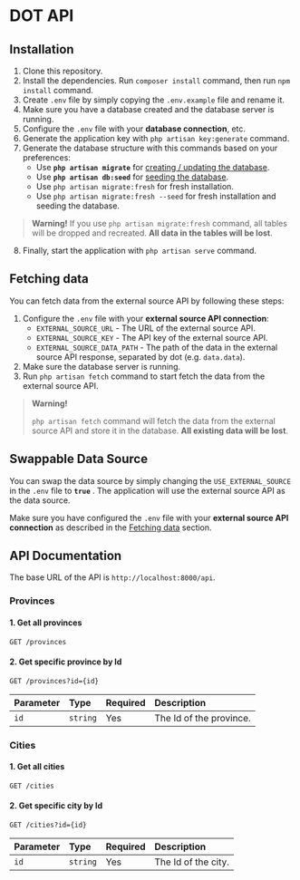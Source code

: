# DOT API

## Installation

1. Clone this repository.
2. Install the dependencies. Run `composer install` command, then run `npm install` command.
3. Create `.env` file by simply copying the `.env.example` file and rename it.
4. Make sure you have a database created and the database server is running.
5. Configure the `.env` file with your **database connection**, etc.
6. Generate the application key with `php artisan key:generate` command.
7. Generate the database structure with this commands based on your preferences:
   - Use **`php artisan migrate`** for [creating / updating the database](https://laravel.com/docs/9.x/migrations).
   - Use **`php artisan db:seed`** for [seeding the database](https://laravel.com/docs/9.x/seeding#running-seeders).
   - Use `php artisan migrate:fresh` for fresh installation.
   - Use `php artisan migrate:fresh --seed` for fresh installation and seeding the database.

> **Warning!** If you use `php artisan migrate:fresh` command, all tables will be dropped and recreated. **All data in the tables will be lost**.

8. Finally, start the application with `php artisan serve` command.

## Fetching data

You can fetch data from the external source API by following these steps:

1. Configure the `.env` file with your **external source API connection**:
   - `EXTERNAL_SOURCE_URL` - The URL of the external source API.
   - `EXTERNAL_SOURCE_KEY` - The API key of the external source API.
   - `EXTERNAL_SOURCE_DATA_PATH` - The path of the data in the external source API response, separated by dot (e.g. `data.data`).
2. Make sure the database server is running.
3. Run `php artisan fetch` command to start fetch the data from the external source API.

> **Warning!**
>
> `php artisan fetch` command will fetch the data from the external source API and store it in the database. **All existing data will be lost**.

## Swappable Data Source

You can swap the data source by simply changing the `USE_EXTERNAL_SOURCE` in the `.env` file to **`true`** . The application will use the external source API as the data source.

Make sure you have configured the `.env` file with your **external source API connection** as described in the [Fetching data](#fetching-data) section.

## API Documentation

The base URL of the API is `http://localhost:8000/api`.

### Provinces

#### 1. Get all provinces

```http
GET /provinces
```

#### 2. Get specific province by Id

```http
GET /provinces?id={id}
```

| Parameter | Type     | Required | Description |
| :-------- | :------- | :------- | :---------- |
| `id`      | `string` | Yes      | The Id of the province. |

### Cities

#### 1. Get all cities

```http
GET /cities
```

#### 2. Get specific city by Id

```http
GET /cities?id={id}
```

| Parameter | Type     | Required | Description |
| :-------- | :------- | :------- | :---------- |
| `id`      | `string` | Yes      | The Id of the city. |
